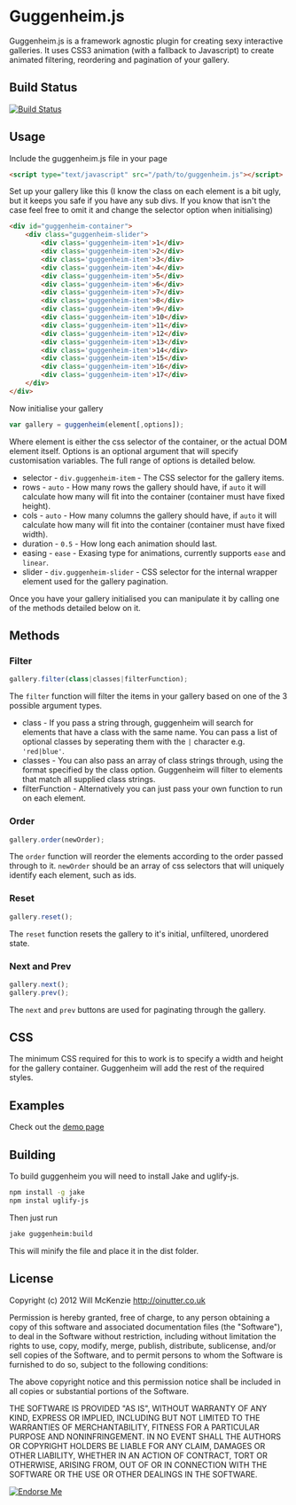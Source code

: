 Guggenheim.js
=============

Guggenheim.js is a framework agnostic plugin for creating sexy interactive galleries. It uses CSS3 animation (with a fallback to Javascript) to create animated filtering, reordering and pagination of your gallery.

Build Status
------------

[![Build Status](https://secure.travis-ci.org/OiNutter/guggenheim.js.png)](http://travis-ci.org/OiNutter/guggenheim.js)

Usage
-----

Include the guggenheim.js file in your page

```html
<script type="text/javascript" src="/path/to/guggenheim.js"></script>
```

Set up your gallery like this (I know the class on each element is a bit ugly, but it keeps you safe if you have any sub divs. If you know that isn't the case feel free to omit it and change the selector option when initialising)

```html
<div id="guggenheim-container">
	<div class="guggenheim-slider">
		<div class='guggenheim-item'>1</div>
		<div class='guggenheim-item'>2</div>
		<div class='guggenheim-item'>3</div>
		<div class='guggenheim-item'>4</div>
		<div class='guggenheim-item'>5</div>
		<div class='guggenheim-item'>6</div>
		<div class='guggenheim-item'>7</div>
		<div class='guggenheim-item'>8</div>
		<div class='guggenheim-item'>9</div>
		<div class='guggenheim-item'>10</div>
		<div class='guggenheim-item'>11</div>
		<div class='guggenheim-item'>12</div>
		<div class='guggenheim-item'>13</div>
		<div class='guggenheim-item'>14</div>
		<div class='guggenheim-item'>15</div>
		<div class='guggenheim-item'>16</div>
		<div class='guggenheim-item'>17</div>
	</div>
</div>
```

Now initialise your gallery

```Javascript
var gallery = guggenheim(element[,options]);
```

Where element is either the css selector of the container, or the actual DOM element itself. Options is an optional argument that will specify customisation variables. The full range of options is detailed below.

* selector - `div.guggenheim-item` - The CSS selector for the gallery items.
* rows - `auto` - How many rows the gallery should have, if `auto` it will calculate how many will fit into the container (container must have fixed height).
* cols - `auto` - How many columns the gallery should have, if `auto` it will calculate how many will fit into the container (container must have fixed width).
* duration - `0.5` - How long each animation should last.
* easing - `ease` - Exasing type for animations, currently supports `ease` and `linear`.
* slider - `div.guggenheim-slider` - CSS selector for the internal wrapper element used for the gallery pagination.

Once you have your gallery initialised you can manipulate it by calling one of the methods detailed below on it.

Methods
-------

### Filter ###

``` Javascript
gallery.filter(class|classes|filterFunction);
```

The `filter` function will filter the items in your gallery based on one of the 3 possible argument types.

* class - If you pass a string through, guggenheim will search for elements that have a class with the same name. You can pass a list of optional classes by seperating them with the `|` character e.g. `'red|blue'`.
* classes - You can also pass an array of class strings through, using the format specified by the class option. Guggenheim will filter to elements that match all supplied class strings.
* filterFunction - Alternatively you can just pass your own function to run on each element.


### Order ###

``` Javascript
gallery.order(newOrder);
```

The `order` function will reorder the elements according to the order passed through to it. `newOrder` should be an array of css selectors that will uniquely identify each element, such as ids.


### Reset ###

``` Javascript
gallery.reset();
```

The `reset` function resets the gallery to it's initial, unfiltered, unordered state.

### Next and Prev ###

``` Javascript
gallery.next();
gallery.prev();
```

The `next` and `prev` buttons are used for paginating through the gallery.


CSS
---

The minimum CSS required for this to work is to specify a width and height for the gallery container. Guggenheim will add the rest of the required styles.


Examples
--------

Check out the [demo page](http://oinutter.github.com/guggenheim.js)


Building
--------

To build guggenheim you will need to install Jake and uglify-js.

``` bash
npm install -g jake
npm instal uglify-js
```

Then just run

``` bash
jake guggenheim:build
```

This will minify the file and place it in the dist folder.


License
-------

Copyright (c) 2012 Will McKenzie
http://oinutter.co.uk

Permission is hereby granted, free of charge, to any person obtaining
a copy of this software and associated documentation files (the
"Software"), to deal in the Software without restriction, including
without limitation the rights to use, copy, modify, merge, publish,
distribute, sublicense, and/or sell copies of the Software, and to
permit persons to whom the Software is furnished to do so, subject to
the following conditions:

The above copyright notice and this permission notice shall be
included in all copies or substantial portions of the Software.

THE SOFTWARE IS PROVIDED "AS IS", WITHOUT WARRANTY OF ANY KIND,
EXPRESS OR IMPLIED, INCLUDING BUT NOT LIMITED TO THE WARRANTIES OF
MERCHANTABILITY, FITNESS FOR A PARTICULAR PURPOSE AND
NONINFRINGEMENT. IN NO EVENT SHALL THE AUTHORS OR COPYRIGHT HOLDERS BE
LIABLE FOR ANY CLAIM, DAMAGES OR OTHER LIABILITY, WHETHER IN AN ACTION
OF CONTRACT, TORT OR OTHERWISE, ARISING FROM, OUT OF OR IN CONNECTION
WITH THE SOFTWARE OR THE USE OR OTHER DEALINGS IN THE SOFTWARE.



[![Endorse Me](http://api.coderwall.com/OiNutter/endorsecount.png)](http://coderwall.com/OiNutter)